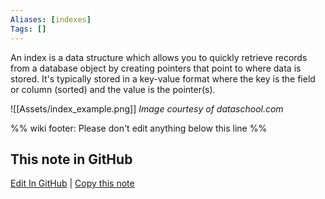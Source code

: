 ```yaml
---
Aliases: [indexes]
Tags: []
---
```


An index is a data structure which allows you to quickly retrieve records from a database object by creating pointers that point to where data is stored. It's typically stored in a key-value format where the key is the field or column (sorted) and the value is the pointer(s).

![[Assets/index_example.png]]
*Image courtesy of dataschool.com*

%% wiki footer: Please don't edit anything below this line %%

## This note in GitHub

<span class="git-footer">[Edit In GitHub](https://github.dev/data-engineering-community/data-engineering-wiki/blob/main/Concepts/Indexing.md "git-hub-edit-note") | [Copy this note](https://raw.githubusercontent.com/data-engineering-community/data-engineering-wiki/main/Concepts/Indexing.md "git-hub-copy-note") </span>
